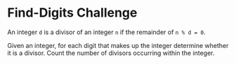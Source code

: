 # Find-Digits Challenge

An integer `d` is a divisor of an integer `n` if the remainder of `n % d = 0`.

Given an integer, for each digit that makes up the integer determine whether it is a divisor. Count the number of divisors occurring within the integer.

